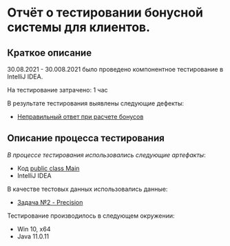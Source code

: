 # Отчёт о тестировании бонусной системы для клиентов.

## Краткое описание

30.08.2021 - 30.008.2021 было проведено компонентное тестирование в IntelliJ IDEA.

На тестирование затрачено: 1 час

В результате тестирования выявлены следующие дефекты:
* [Неправильный ответ при расчете бонусов](https://github.com/Machnev999/home-java1.2-2/issues/1)

## Описание процесса тестирования

*В процессе тестирования использовались следующие артефакты*:

* Код [public class Main](https://raw.githubusercontent.com/Machnev999/home-java1.2-2/main/MAIN.java)
* IntelliJ IDEA


В качестве тестовых данных использовались данные:
* [Задача №2 - Precision](https://github.com/netology-code/javaqa-homeworks/tree/master/programming)

Тестирование производилось в следующем окружении:
* Win 10, x64
* Java 11.0.11
